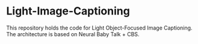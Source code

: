 # Light-Image-Captioning
This repository holds the code for Light Object-Focused Image Captioning. The architecture is based on Neural Baby Talk + CBS.
